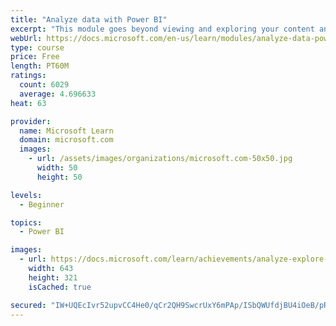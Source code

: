 ```yaml
---
title: "Analyze data with Power BI"
excerpt: "This module goes beyond viewing and exploring your content and explains how to interact with it by working with reports and dashboards to uncover and share new business insights."
webUrl: https://docs.microsoft.com/en-us/learn/modules/analyze-data-power-bi/
type: course
price: Free
length: PT60M
ratings:
  count: 6029
  average: 4.696633
heat: 63

provider:
  name: Microsoft Learn
  domain: microsoft.com
  images:
    - url: /assets/images/organizations/microsoft.com-50x50.jpg
      width: 50
      height: 50

levels:
  - Beginner

topics:
  - Power BI

images:
  - url: https://docs.microsoft.com/learn/achievements/analyze-explore-data-power-bi-social.png
    width: 643
    height: 321
    isCached: true

secured: "IW+UQEcIvr52upvCC4He0/qCr2QH9SwcrUxY6mPAp/ISbQWUfdjBU4iOeB/pR82z0HwjRQfjBxFY28uV+idaas4YhetJvY8Kxlx41rqM9DJhxRflBcc297Iyj43XJZe/EjHYDq3pxavSL1Yo1EAHdR8Ya6V7mgKuqTcPSIOs6lfeRAtuFJfkrpa17j5f99bL5dTYM7oBs+HghFHAMj5j4Gzj69a+gtXf7OPC87B/8nQh6WeD0Q1VEve2OEafA2ShlF/T6PY37+TsTs2sSYltjMMP74d2OlyXHSUvAtpPYxHfvsycgaG4ib4E28/0NEzjOqCLUBxiPl+nJi9ejIq/K4M9T6OdgSzO6SZVFHp/ZBAQeplhCRAjEUJq9/XdhnAGCAsNZT3gZPKtwLjdCry2N2Ok2bB/E2g4DRwYVyilN1w=;NW++V5HTBCvGU2bflelJ5A=="
---
```


